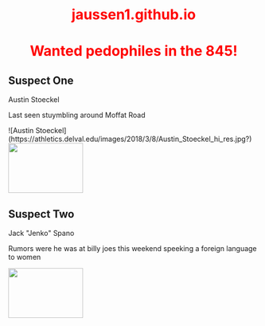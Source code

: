# jaussen1.github.io
<!doctype html>

<html>
<head>
 
<style>
        h1 {
           color: red;
           text-align: center;
        h2 {
            color: blue;
            text-align: center;
</style>    
</head>
<body>
        <h1>Wanted pedophiles in the 845!</h1>
        <h2>Suspect One</h2>
        <p>Austin Stoeckel</p>
        <p>Last seen stuymbling around Moffat Road</p>
        ![Austin Stoeckel](https://athletics.delval.edu/images/2018/3/8/Austin_Stoeckel_hi_res.jpg?)       
       <img src="IMG_0478.jpg" height="100" width="150">
</body>

 <body>
        <h2>Suspect Two</h2>
        <p>Jack "Jenko" Spano</p>
        <p>Rumors were he was at billy joes this weekend speeking a foreign language to women</p>
        <img src="IMG_0480.jpg" height="100" width="150">
</body>

</html>   
